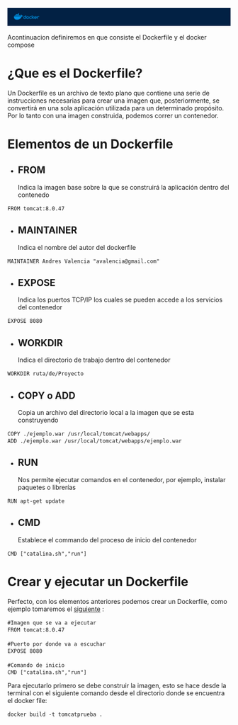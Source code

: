 
![docker.png](../Images/docker.png)


Acontinuacion definiremos en que consiste el Dockerfile y el docker compose

# ¿Que es el Dockerfile?

Un Dockerfile es un archivo de texto plano que contiene una serie de instrucciones necesarias para crear una imagen que, posteriormente, se convertirá en una sola aplicación utilizada para un determinado propósito. Por lo tanto con una imagen construida, podemos correr un contenedor.


# Elementos de un Dockerfile
-  ## FROM
 	Indica la imagen base sobre la que se construirá la aplicación dentro del contenedo    
```plain
FROM tomcat:8.0.47 
```
-  ## MAINTAINER
	Indica el nombre del autor del dockerfile
```plain
MAINTAINER Andres Valencia "avalencia@gmail.com"
```  
-  ## EXPOSE
	Indica los puertos TCP/IP los cuales se pueden accede a los servicios del contenedor
```plain
EXPOSE 8080
```    
-  ## WORKDIR
	Indica el directorio de trabajo dentro del contenedor
```plain
WORKDIR ruta/de/Proyecto
```  
-  ## COPY o ADD
	Copia un archivo del directorio local a la imagen que se esta construyendo
```plain
COPY ./ejemplo.war /usr/local/tomcat/webapps/
ADD ./ejemplo.war /usr/local/tomcat/webapps/ejemplo.war
```  
-  ## RUN
	Nos permite ejecutar comandos en el contenedor, por ejemplo, instalar paquetes o librerías
```plain
RUN apt-get update
```    
-  ## CMD
	Establece el commando del proceso de inicio del contenedor
```plain
CMD ["catalina.sh","run"]
```      
# Crear y ejecutar un Dockerfile
Perfecto, con los elementos anteriores podemos crear un Dockerfile, como ejemplo tomaremos el [siguiente](https://github.com/Afelipe1599/TomcatDocker/tree/main/Docker/Dockerfile) :
```plain
#Imagen que se va a ejecutar
FROM tomcat:8.0.47

#Puerto por donde va a escuchar
EXPOSE 8080

#Comando de inicio
CMD ["catalina.sh","run"]
```     
Para ejecutarlo primero se debe construir la imagen, esto se hace desde la terminal con el siguiente comando desde el directorio donde se encuentra el docker file:
```plain
docker build -t tomcatprueba .
```     
 



